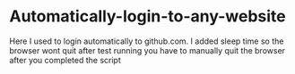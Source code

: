 # Automatically-login-to-any-website
Here I used to login automatically to github.com. I added sleep time so the browser wont quit after test running you have to manually quit the browser after you completed the script
